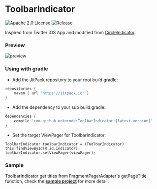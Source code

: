 # ToolbarIndicator
[![Apache 2.0 License](https://img.shields.io/badge/license-Apache%202.0-blue.svg?style=flat)](http://www.apache.org/licenses/LICENSE-2.0.html) [![Release](https://img.shields.io/github/release/nekocode/ToolbarIndicator.svg?label=Jitpack)](https://jitpack.io/#nekocode/ToolbarIndicator)  

Inspired from Twitter iOS App and modified from [CircleIndicator](https://github.com/ongakuer/CircleIndicator).

### Preview
![preview](art/preview.gif)

### Using with gradle
- Add the JitPack repository to your root build.gradle:
```gradle
repositories {
    maven { url "https://jitpack.io" }
}
```

- Add the dependency to your sub build.gradle:
```gradle
dependencies {
    compile 'com.github.nekocode:ToolbarIndicator:{latest-version}'
}
```

- Set the target ViewPager for ToolbarIndicator:
```
ToolbarIndicator toolbarIndicator = (ToolbarIndicator) this.findViewById(R.id.indicator);
toolbarIndicator.setViewPager(viewPager);
```

### Sample
ToolbarIndicator get titles from FragmentPagerAdapter's getPageTitle function, check the **[sample project](sample)** for more detail.
